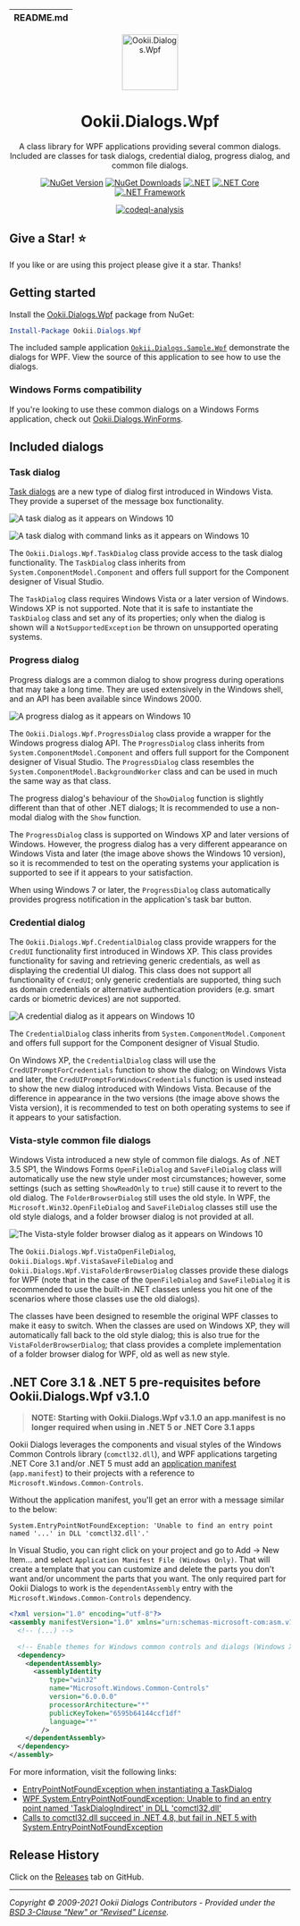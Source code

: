  README.md |
|:---|

<div align="center">

<img src="assets/ookii-dialogs-wpf-nuget.png" alt="Ookii.Dialogs.Wpf" width="100" />

</div>

<h1 align="center">Ookii.Dialogs.Wpf</h1>
<div align="center">

A class library for WPF applications providing several common dialogs. Included are classes for task dialogs, credential dialog, progress dialog, and common file dialogs.

[![NuGet Version](http://img.shields.io/nuget/v/Ookii.Dialogs.Wpf.svg?style=flat)](https://www.nuget.org/packages/Ookii.Dialogs.Wpf) [![NuGet Downloads](https://img.shields.io/nuget/dt/Ookii.Dialogs.Wpf.svg)](https://www.nuget.org/packages/Ookii.Dialogs.Wpf) [![.NET](https://img.shields.io/badge/.NET%20-%3E%3D%205.0-512bd4)](https://dotnet.microsoft.com/download) [![.NET Core](https://img.shields.io/badge/.NET%20Core-%3E%3D%203.1-512bd4)](https://dotnet.microsoft.com/download) [![.NET Framework](https://img.shields.io/badge/.NET%20Framework-%3E%3D%204.5-512bd4)](https://dotnet.microsoft.com/download)

[![codeql-analysis](https://github.com/ookii-dialogs/ookii-dialogs-wpf/workflows/.github/workflows/codeql-analysis.yml/badge.svg)](https://github.com/ookii-dialogs/ookii-dialogs-wpf/actions?query=workflow%3A.github%2Fworkflows%2Fcodeql-analysis.yml)

</div>

## Give a Star! :star:

If you like or are using this project please give it a star. Thanks!

## Getting started

Install the [Ookii.Dialogs.Wpf](https://www.nuget.org/packages/Ookii.Dialogs.Wpf/) package from NuGet:

```powershell
Install-Package Ookii.Dialogs.Wpf
```

The included sample application [`Ookii.Dialogs.Sample.Wpf`](sample/Ookii.Dialogs.Wpf.Sample/) demonstrate the dialogs for WPF. View the source of this application to see how to use the dialogs.

### Windows Forms compatibility

If you're looking to use these common dialogs on a Windows Forms application, check out [Ookii.Dialogs.WinForms](https://github.com/ookii-dialogs/ookii-dialogs-winforms).

## Included dialogs

### Task dialog

[Task dialogs](https://docs.microsoft.com/en-us/windows/desktop/Controls/task-dialogs-overview) are a new type of dialog first introduced in Windows Vista. They provide a superset of the message box functionality.

![A task dialog as it appears on Windows 10](assets/sample-task-dialog-win10.png)

![A task dialog with command links as it appears on Windows 10](assets/sample-task-dialog-command-links-win10.png)

The `Ookii.Dialogs.Wpf.TaskDialog` class provide access to the task dialog functionality. The `TaskDialog` class inherits from `System.ComponentModel.Component` and offers full support for the Component designer of Visual Studio.

The `TaskDialog` class requires Windows Vista or a later version of Windows. Windows XP is not supported. Note that it is safe to instantiate the `TaskDialog` class and set any of its properties; only when the dialog is shown will a `NotSupportedException` be thrown on unsupported operating systems.

### Progress dialog

Progress dialogs are a common dialog to show progress during operations that may take a long time. They are used extensively in the Windows shell, and an API has been available since Windows 2000.

![A progress dialog as it appears on Windows 10](assets/sample-progress-dialog-win10.png)

The `Ookii.Dialogs.Wpf.ProgressDialog` class provide a wrapper for the Windows progress dialog API. The `ProgressDialog` class inherits from `System.ComponentModel.Component` and offers full support for the Component designer of Visual Studio. The `ProgressDialog` class resembles the `System.ComponentModel.BackgroundWorker` class and can be used in much the same way as that class.

The progress dialog's behaviour of the `ShowDialog` function is slightly different than that of other .NET dialogs; It is recommended to use a non-modal dialog with the `Show` function.

The `ProgressDialog` class is supported on Windows XP and later versions of Windows. However, the progress dialog has a very different appearance on Windows Vista and later (the image above shows the Windows 10 version), so it is recommended to test on the operating systems your application is supported to see if it appears to your satisfaction.

When using Windows 7 or later, the `ProgressDialog` class automatically provides progress notification in the application's task bar button.

### Credential dialog

The `Ookii.Dialogs.Wpf.CredentialDialog` class provide wrappers for the `CredUI` functionality first introduced in Windows XP. This class provides functionality for saving and retrieving generic credentials, as well as displaying the credential UI dialog. This class does not support all functionality of `CredUI`; only generic credentials are supported, thing such as domain credentials or alternative authentication providers (e.g. smart cards or biometric devices) are not supported.

![A credential dialog as it appears on Windows 10](assets/sample-credential-dialog-win10.png)

The `CredentialDialog` class inherits from `System.ComponentModel.Component` and offers full support for the Component designer of Visual Studio.

On Windows XP, the `CredentialDialog` class will use the `CredUIPromptForCredentials` function to show the dialog; on Windows Vista and later, the `CredUIPromptForWindowsCredentials` function is used instead to show the new dialog introduced with Windows Vista. Because of the difference in appearance in the two versions (the image above shows the Vista version), it is recommended to test on both operating systems to see if it appears to your satisfaction.

### Vista-style common file dialogs

Windows Vista introduced a new style of common file dialogs. As of .NET 3.5 SP1, the Windows Forms `OpenFileDialog` and `SaveFileDialog` class will automatically use the new style under most circumstances; however, some settings (such as setting `ShowReadOnly` to `true`) still cause it to revert to the old dialog. The `FolderBrowserDialog` still uses the old style. In WPF, the `Microsoft.Win32.OpenFileDialog` and `SaveFileDialog` classes still use the old style dialogs, and a folder browser dialog is not provided at all.

![The Vista-style folder browser dialog as it appears on Windows 10](assets/sample-folderbrowser-dialog-win10.png)

The `Ookii.Dialogs.Wpf.VistaOpenFileDialog`, `Ookii.Dialogs.Wpf.VistaSaveFileDialog` and `Ookii.Dialogs.Wpf.VistaFolderBrowserDialog` classes provide these dialogs for WPF (note that in the case of the `OpenFileDialog` and `SaveFileDialog` it is recommended to use the built-in .NET classes unless you hit one of the scenarios where those classes use the old dialogs).

The classes have been designed to resemble the original WPF classes to make it easy to switch. When the classes are used on Windows XP, they will automatically fall back to the old style dialog; this is also true for the `VistaFolderBrowserDialog`; that class provides a complete implementation of a folder browser dialog for WPF, old as well as new style.

## .NET Core 3.1 & .NET 5 pre-requisites **before** Ookii.Dialogs.Wpf v3.1.0

> **NOTE: Starting with Ookii.Dialogs.Wpf v3.1.0 an app.manifest is no longer required when using in .NET 5 or .NET Core 3.1 apps**

Ookii Dialogs leverages the components and visual styles of the Windows Common Controls library (`comctl32.dll`), and WPF applications targeting .NET Core 3.1 and/or .NET 5 must add an [application manifest](https://docs.microsoft.com/en-us/windows/win32/sbscs/application-manifests) (`app.manifest`) to their projects with a reference to `Microsoft.Windows.Common-Controls`.

Without the application manifest, you'll get an error with a message similar to the below:

```
System.EntryPointNotFoundException: 'Unable to find an entry point named '...' in DLL 'comctl32.dll'.'
```

In Visual Studio, you can right click on your project and go to Add -> New Item... and select `Application Manifest File (Windows Only)`. That will create a template that you can customize and delete the parts you don't want and/or uncomment the parts that you want. The only required part for Ookii Dialogs to work is the `dependentAssembly` entry with the `Microsoft.Windows.Common-Controls` dependency.

```xml
<?xml version="1.0" encoding="utf-8"?>
<assembly manifestVersion="1.0" xmlns="urn:schemas-microsoft-com:asm.v1">
  <!-- (...) -->

  <!-- Enable themes for Windows common controls and dialogs (Windows XP and later) -->
  <dependency>
    <dependentAssembly>
      <assemblyIdentity
          type="win32"
          name="Microsoft.Windows.Common-Controls"
          version="6.0.0.0"
          processorArchitecture="*"
          publicKeyToken="6595b64144ccf1df"
          language="*"
        />
    </dependentAssembly>
  </dependency>
</assembly>
```

For more information, visit the following links:

- [EntryPointNotFoundException when instantiating a TaskDialog](https://github.com/ookii-dialogs/ookii-dialogs-wpf/issues/23)
- [WPF System.EntryPointNotFoundException: Unable to find an entry point named 'TaskDialogIndirect' in DLL 'comctl32.dll'](https://github.com/ookii-dialogs-repros/repro-wpf-net5-comctl32-entrypointnotfoundexception)
- [Calls to comctl32.dll succeed in .NET 4.8, but fail in .NET 5 with System.EntryPointNotFoundException](https://github.com/dotnet/wpf/issues/3815)

## Release History

Click on the [Releases](https://github.com/ookii-dialogs/ookii-dialogs-wpf/releases) tab on GitHub.

---

_Copyright &copy; 2009-2021 Ookii Dialogs Contributors - Provided under the [BSD 3-Clause "New" or "Revised" License](LICENSE)._
